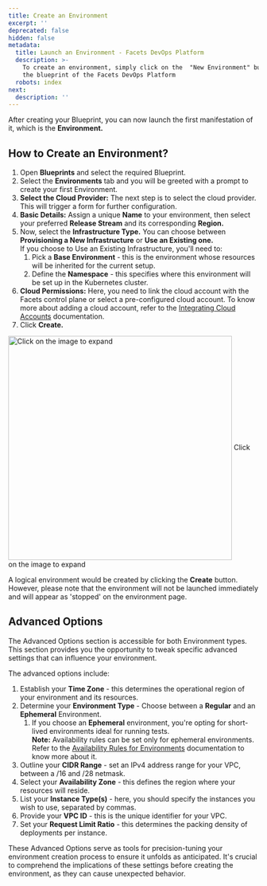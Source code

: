 ```yaml
---
title: Create an Environment
excerpt: ''
deprecated: false
hidden: false
metadata:
  title: Launch an Environment - Facets DevOps Platform
  description: >-
    To create an environment, simply click on the  "New Environment" button in
    the blueprint of the Facets DevOps Platform
  robots: index
next:
  description: ''
---
```

After creating your Blueprint, you can now launch the first manifestation of it, which is the **Environment.**

## How to Create an Environment?

1. Open **Blueprints** and select the required Blueprint.
2. Select the **Environments** tab and you will be greeted with a prompt to create your first Environment.
3. **Select the Cloud Provider:** The next step is to select the cloud provider. This will trigger a form for further configuration.
4. **Basic Details:** Assign a unique **Name** to your environment, then select your preferred **Release Stream** and its corresponding **Region.**
5. Now, select the **Infrastructure Type.** You can choose between **Provisioning a New Infrastructure** or **Use an Existing one.**\
   If you choose to Use an Existing Infrastructure, you'll need to:
   1. Pick a **Base Environment** - this is the environment whose resources will be inherited for the current setup.
   2. Define the **Namespace** - this specifies where this environment will be set up in the Kubernetes cluster.
6. **Cloud Permissions:** Here, you need to link the cloud account with the Facets control plane or select a pre-configured cloud account. To know more about adding a cloud account, refer to the [Integrating Cloud Accounts](https://readme.facets.cloud/docs/integrating-cloud-accounts) documentation.
7. Click **Create.**

<Image alt="Click on the image to expand" align="center" width="450px" border={true} src="https://files.readme.io/8979d11-image.png">
  Click on the image to expand
</Image>

A logical environment would be created by clicking the **Create** button. However, please note that the environment will not be launched immediately and will appear as 'stopped' on the environment page.

## Advanced Options

The Advanced Options section is accessible for both Environment types. This section provides you the opportunity to tweak specific advanced settings that can influence your environment.

The advanced options include:

1. Establish your **Time Zone** - this determines the operational region of your environment and its resources.
2. Determine your **Environment Type** - Choose between a **Regular** and an **Ephemeral** Environment.
   1. If you choose an **Ephemeral** environment, you're opting for short-lived environments ideal for running tests.\
      **Note:** Availability rules can be set only for ephemeral environments. Refer to the [Availability Rules for Environments](https://readme.facets.cloud/docs/availability-rules-for-environments) documentation to know more about it.
3. Outline your **CIDR Range** - set an IPv4 address range for your VPC, between a /16 and /28 netmask.
4. Select your **Availability Zone** - this defines the region where your resources will reside.
5. List your **Instance Type(s)** - here, you should specify the instances you wish to use, separated by commas.
6. Provide your **VPC ID** - this is the unique identifier for your VPC.
7. Set your **Request Limit Ratio** - this determines the packing density of deployments per instance.

These Advanced Options serve as tools for precision-tuning your environment creation process to ensure it unfolds as anticipated. It's crucial to comprehend the implications of these settings before creating the environment, as they can cause unexpected behavior.
